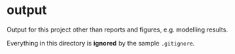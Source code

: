 output
================

Output for this project other than reports and figures, e.g. modelling results.

Everything in this directory is **ignored** by the sample `.gitignore`.
